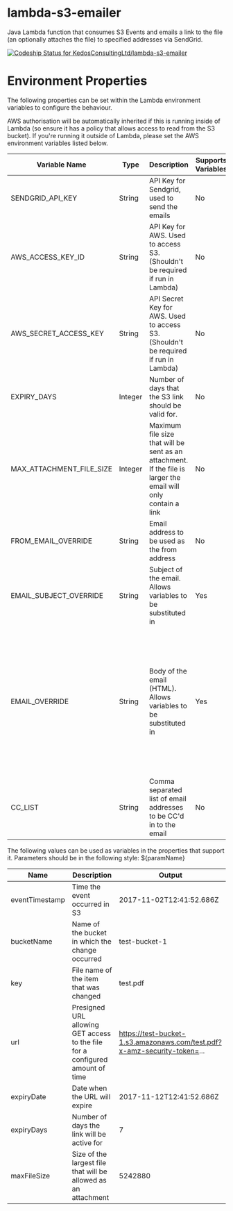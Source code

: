 # lambda-s3-emailer
Java Lambda function that consumes S3 Events and emails a link to the file (an optionally attaches the file) to specified addresses via SendGrid.

[ ![Codeship Status for KedosConsultingLtd/lambda-s3-emailer](https://app.codeship.com/projects/3926a880-a201-0135-e532-72d3683f35d8/status?branch=master)](https://app.codeship.com/projects/254576)

# Environment Properties
The following properties can be set within the Lambda environment variables to configure the behaviour.

AWS authorisation will be automatically inherited if this is running inside of Lambda (so ensure it has a policy that allows access to read from the S3 bucket).  If you're running it outside of Lambda, please set the AWS environment variables listed below.

| Variable Name | Type | Description | Supports Variables | Default |
| ------------- | ---- | ----------- | ------------------ | ------- |
| SENDGRID_API_KEY | String | API Key for Sendgrid, used to send the emails | No | None |
| AWS_ACCESS_KEY_ID | String | API Key for AWS. Used to access S3. (Shouldn't be required if run in Lambda) | No | None |
| AWS_SECRET_ACCESS_KEY | String | API Secret Key for AWS. Used to access S3. (Shouldn't be required if run in Lambda) | No | None |
| EXPIRY_DAYS   | Integer | Number of days that the S3 link should be valid for. | No | 7 |
| MAX_ATTACHMENT_FILE_SIZE | Integer | Maximum file size that will be sent as an attachment.  If the file is larger the email will only contain a link | No | 5242880 |
| FROM_EMAIL_OVERRIDE | String | Email address to be used as the from address | No | no_reply@s3-upload.aws | 
| EMAIL_SUBJECT_OVERRIDE | String | Subject of the email.  Allows variables to be substituted in | Yes | File Uploaded to S3 - ${eventTimestamp} |
| EMAIL_OVERRIDE | String | Body of the email (HTML).  Allows variables to be substituted in | Yes | ``` <body>A new file has been uploaded to S3. <br/>Bucket: ${bucketName} <br/>Name: ${key} <br/> <a href='${url}'>Click to Download</a> <br/> The above link will be valid for ${expiryDays} days and will not work after ${expiryDate}. <br/> If the file is less than ${maxFileSize} bytes it will be attached to this email.</body> </code> ``` |
| CC_LIST | String | Comma separated list of email addresses to be CC'd in to the email | No | (blank) |

The following values can be used as variables in the properties that support it.  Parameters should be in the following style: ${paramName}

| Name | Description | Output |
| ---- | ----------- | ------ |
| eventTimestamp | Time the event occurred in S3 | 2017-11-02T12:41:52.686Z |
| bucketName | Name of the bucket in which the change occurred | test-bucket-1 |
| key | File name of the item that was changed | test.pdf |
| url | Presigned URL allowing GET access to the file for a configured amount of time | https://test-bucket-1.s3.amazonaws.com/test.pdf?x-amz-security-token=... |
| expiryDate | Date when the URL will expire | 2017-11-12T12:41:52.686Z |
| expiryDays | Number of days the link will be active for | 7 |
| maxFileSize | Size of the largest file that will be allowed as an attachment | 5242880 |
